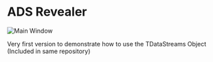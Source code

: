 # ADS Revealer

![Main Window](https://www.phrozen.io/media/all/Screenshot_2020-12-01_at_19.26.35.png)

Very first version to demonstrate how to use the TDataStreams Object (Included in same repository)
